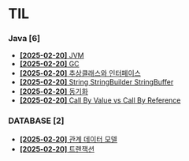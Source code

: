 # TIL
 
### Java [6]
- [**[2025-02-20]**  JVM](https://github.com/A-lass/TIL/blob/main/Java/JVM.md)
- [**[2025-02-20]**  GC](https://github.com/A-lass/TIL/blob/main/Java/GC.md)
- [**[2025-02-20]**  추상클래스와 인터페이스](https://github.com/A-lass/TIL/blob/main/Java/추상클래스와_인터페이스.md)
- [**[2025-02-20]**  String StringBuilder StringBuffer](https://github.com/A-lass/TIL/blob/main/Java/String_StringBuilder_StringBuffer.md)
- [**[2025-02-20]**  동기화](https://github.com/A-lass/TIL/blob/main/Java/동기화.md)
- [**[2025-02-20]**  Call By Value vs Call By Reference](https://github.com/A-lass/TIL/blob/main/Java/Call_By_Value_vs_Call_By_Reference.md)
### DATABASE [2]
- [**[2025-02-20]**  관계 데이터 모델](https://github.com/A-lass/TIL/blob/main/DATABASE/관계_데이터_모델.md)
- [**[2025-02-20]**  트랜잭션](https://github.com/A-lass/TIL/blob/main/DATABASE/트랜잭션.md)
